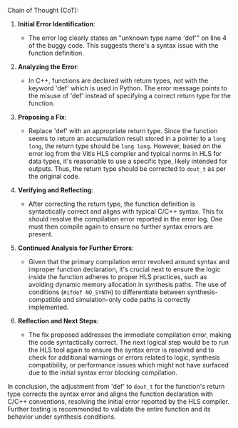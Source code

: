 Chain of Thought (CoT):

1. **Initial Error Identification**:
   - The error log clearly states an "unknown type name 'def'" on line 4 of the buggy code. This suggests there's a syntax issue with the function definition.

2. **Analyzing the Error**:
   - In C++, functions are declared with return types, not with the keyword 'def' which is used in Python. The error message points to the misuse of 'def' instead of specifying a correct return type for the function.

3. **Proposing a Fix**:
   - Replace 'def' with an appropriate return type. Since the function seems to return an accumulation result stored in a pointer to a `long long`, the return type should be `long long`. However, based on the error log from the Vitis HLS compiler and typical norms in HLS for data types, it's reasonable to use a specific type, likely intended for outputs. Thus, the return type should be corrected to `dout_t` as per the original code.

4. **Verifying and Reflecting**:
   - After correcting the return type, the function definition is syntactically correct and aligns with typical C/C++ syntax. This fix should resolve the compilation error reported in the error log. One must then compile again to ensure no further syntax errors are present.

5. **Continued Analysis for Further Errors**:
   - Given that the primary compilation error revolved around syntax and improper function declaration, it's crucial next to ensure the logic inside the function adheres to proper HLS practices, such as avoiding dynamic memory allocation in synthesis paths. The use of conditions (`#ifdef NO_SYNTH`) to differentiate between synthesis-compatible and simulation-only code paths is correctly implemented.

6. **Reflection and Next Steps**:
   - The fix proposed addresses the immediate compilation error, making the code syntactically correct. The next logical step would be to run the HLS tool again to ensure the syntax error is resolved and to check for additional warnings or errors related to logic, synthesis compatibility, or performance issues which might not have surfaced due to the initial syntax error blocking compilation.

In conclusion, the adjustment from 'def' to `dout_t` for the function's return type corrects the syntax error and aligns the function declaration with C/C++ conventions, resolving the initial error reported by the HLS compiler. Further testing is recommended to validate the entire function and its behavior under synthesis conditions.